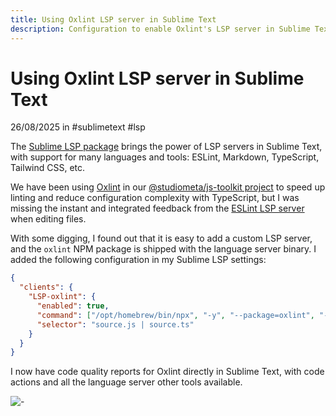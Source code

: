 ```yaml
---
title: Using Oxlint LSP server in Sublime Text
description: Configuration to enable Oxlint's LSP server in Sublime Text with the Sublime LSP package.
---
```


# Using Oxlint LSP server in Sublime Text

<MetaInfo class="block">26/08/2025 in #sublimetext #lsp</MetaInfo>

The [Sublime LSP package](https://lsp.sublimetext.io/) brings the power of LSP servers in Sublime Text, with support for many languages and tools: ESLint, Markdown, TypeScript, Tailwind CSS, etc.

We have been using [Oxlint](https://oxc.rs/docs/guide/usage/linter.html) in our [@studiometa/js-toolkit project](https://github.com/studiometa/js-toolkit) to speed up linting and reduce configuration complexity with TypeScript, but I was missing the instant and integrated feedback from the [ESLint LSP server](https://github.com/sublimelsp/LSP-eslint) when editing files.

With some digging, I found out that it is easy to add a custom LSP server, and the `oxlint` NPM package is shipped with the language server binary. I added the following configuration in my Sublime LSP settings:

```json
{
  "clients": {
    "LSP-oxlint": {
      "enabled": true,
      "command": ["/opt/homebrew/bin/npx", "-y", "--package=oxlint", "-c", "'oxc_language_server'"],
      "selector": "source.js | source.ts"
    }
  }
}
```

I now have code quality reports for Oxlint directly in Sublime Text, with code actions and all the language server other tools available.

![-](/2025/08/26/oxlint-lsp-in-sublime-text.png)
